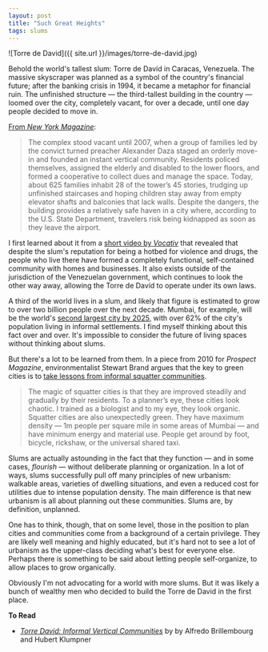 ```yaml
---
layout: post
title: "Such Great Heights"
tags: slums
---
```


![Torre de David]({{ site.url }}/images/torre-de-david.jpg)

Behold the world's tallest slum: Torre de Davíd in Caracas, Venezuela. The massive skyscraper was planned as a symbol of the country's financial future; after the banking crisis in 1994, it became a metaphor for financial ruin. The unfinished structure — the third-tallest building in the country — loomed over the city, completely vacant, for over a decade, until one day people decided to move in.

[From *New York Magazine*](http://nymag.com/homedesign/urbanliving/2011/caracas/):

> The complex stood vacant until 2007, when a group of families led by the convict turned preacher Alexander Daza staged an orderly move-in and founded an instant vertical community. Residents policed themselves, assigned the elderly and disabled to the lower floors, and formed a cooperative to collect dues and manage the space. Today, about 625 families inhabit 28 of the tower’s 45 stories, trudging up unfinished staircases and hoping children stay away from empty elevator shafts and balconies that lack walls. Despite the dangers, the building provides a relatively safe haven in a city where, according to the U.S. State Department, travelers risk being kidnapped as soon as they leave the airport.

I first learned about it from a [short video by *Vocativ*](http://www.youtube.com/watch?v=v1p9jlQUW0k) that revealed that despite the slum's reputation for being a hotbed for violence and drugs, the people who live there have formed a completely functional, self-contained community with homes and businesses. It also exists outside of the jurisdiction of the Venezuelan government, which continues to look the other way away, allowing the Torre de Davíd to operate under its own laws.

A third of the world lives in a slum, and likely that figure is estimated to grow to over two billion people over the next decade. Mumbai, for example, will be the world's [second largest city by 2025](http://www.forbes.com/2008/03/19/cities-population-pollution-innovation08-cx_tvr_0319futurecities_slide_3.html), with over 62% of the city's population living in informal settlements. I find myself thinking about this fact over and over. It's impossible to consider the future of living spaces without thinking about slums.

But there's a lot to be learned from them. In a piece from 2010 for *Prospect Magazine*, environmentalist Stewart Brand argues that the key to green cities is to [take lessons from informal squatter communities](http://www.prospectmagazine.co.uk/magazine/how-slums-can-save-the-planet/#.UhZ-AZKshcY).

> The magic of squatter cities is that they are improved steadily and gradually by their residents. To a planner’s eye, these cities look chaotic. I trained as a biologist and to my eye, they look organic. Squatter cities are also unexpectedly green. They have maximum density — 1m people per square mile in some areas of Mumbai — and have minimum energy and material use. People get around by foot, bicycle, rickshaw, or the universal shared taxi.

Slums are actually astounding in the fact that they function — and in some cases, *flourish* — without deliberate planning or organization. In a lot of ways, slums successfully pull off many principles of new urbanism: walkable areas, varieties of dwelling situations, and even a reduced cost for utilities due to intense population density. The main difference is that new urbanism is all about planning out these communities. Slums are, by definition, unplanned.

One has to think, though, that on some level, those in the position to plan cities and communities come from a background of a certain privilege. They are likely well meaning and highly educated, but it's hard not to see a lot of urbanism as the upper-class deciding what's best for everyone else. Perhaps there is something to be said about letting people self-organize, to allow places to grow organically.

Obviously I'm not advocating for a world with more slums. But it was likely a bunch of wealthy men who decided to build the Torre de David in the first place.

**To Read**
+ [*Torre David: Informal Vertical Communities*](http://www.amazon.com/Torre-David-Informal-Vertical-Communities/dp/3037782986/) by by Alfredo Brillembourg and Hubert Klumpner
